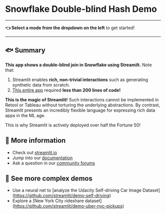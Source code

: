 # Snowflake Double-blind Hash Demo

---

**👈 Select a mode from the dropdown on the left** to get started!

---

## 🐟 Summary

**This app shows a double-blind join in Snowflake using Streamilt.**
Note that:

1. Streamlit enables **rich, non-trivial interactions** such as generating synthetic
   data from scratch. 
2. [This entire
   app](https://github.com/streamlit/snowflake-double-blind-demo/blob/master/streamlit_app.py)
   required **less than 200 lines of code!**

**This is the magic of Streamlit!** Such interactions cannot be implemented in Retool or
Tableau without torturing the underlying abstractions. By contrast, Streamlit presents an
incredibly flexible language for expressing rich data apps in the ML age. 

This is why Streamlit is actively deployed over half the Fortune 50!  

## 🐬 More information

- Check out [streamlit.io](https://streamlit.io)
- Jump into our [documentation](https://docs.streamlit.io)
- Ask a question in our [community forums](https://discuss.streamlit.io)

## 🦑 See more complex demos

- Use a neural net to [analyze the Udacity Self-driving Car Image
  Dataset] (https://github.com/streamlit/demo-self-driving)
- Explore a [New York City rideshare dataset]
  (https://github.com/streamlit/demo-uber-nyc-pickups)

